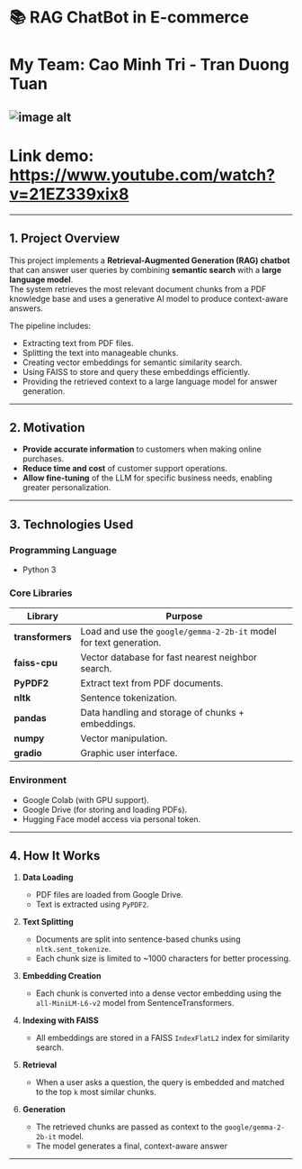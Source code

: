 # 📚 RAG ChatBot in E-commerce

# My Team: Cao Minh Tri - Tran Duong Tuan
![image alt](https://github.com/TuantdUIT/Project_AISC/blob/e34ce0ba5fb25b025aecff0c2319725ed2cd586f/DSC_3255.JPG)
---
# Link demo: https://www.youtube.com/watch?v=21EZ339xix8
---
## 1. Project Overview
This project implements a **Retrieval-Augmented Generation (RAG) chatbot** that can answer user queries by combining **semantic search** with a **large language model**.  
The system retrieves the most relevant document chunks from a PDF knowledge base and uses a generative AI model to produce context-aware answers.

The pipeline includes:
- Extracting text from PDF files.
- Splitting the text into manageable chunks.
- Creating vector embeddings for semantic similarity search.
- Using FAISS to store and query these embeddings efficiently.
- Providing the retrieved context to a large language model for answer generation.

---

## 2. Motivation
- **Provide accurate information** to customers when making online purchases.  
- **Reduce time and cost** of customer support operations.  
- **Allow fine-tuning** of the LLM for specific business needs, enabling greater personalization.

---
## 3. Technologies Used

### **Programming Language**
- Python 3

### **Core Libraries**
| Library | Purpose |
|---------|---------|
| **transformers** | Load and use the `google/gemma-2-2b-it` model for text generation. |
| **faiss-cpu** | Vector database for fast nearest neighbor search. |
| **PyPDF2** | Extract text from PDF documents. |
| **nltk** | Sentence tokenization. |
| **pandas** | Data handling and storage of chunks + embeddings. |
| **numpy** | Vector manipulation. |
| **gradio** | Graphic user interface. |
### **Environment**
- Google Colab (with GPU support).
- Google Drive (for storing and loading PDFs).
- Hugging Face model access via personal token.

---

## 4. How It Works

1. **Data Loading**
   - PDF files are loaded from Google Drive.
   - Text is extracted using `PyPDF2`.

2. **Text Splitting**
   - Documents are split into sentence-based chunks using `nltk.sent_tokenize`.
   - Each chunk size is limited to ~1000 characters for better processing.

3. **Embedding Creation**
   - Each chunk is converted into a dense vector embedding using the `all-MiniLM-L6-v2` model from SentenceTransformers.

4. **Indexing with FAISS**
   - All embeddings are stored in a FAISS `IndexFlatL2` index for similarity search.

5. **Retrieval**
   - When a user asks a question, the query is embedded and matched to the top `k` most similar chunks.

6. **Generation**
   - The retrieved chunks are passed as context to the `google/gemma-2-2b-it` model.
   - The model generates a final, context-aware answer

---


